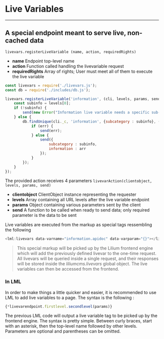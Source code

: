 # Live Variables
---
## A special endpoint meant to serve live, non-cached data

``livevars.registerLiveVariable (name, action, requiredRights)``
* **name** Endpoint top-level name
* **action** Function called handling the livevariable request
* **requiredRights** Array of rights; User must meet all of them to execute the live variable

```javascript
const livevars = require('./livevars.js');
const db = require('./includes/db.js');

livevars.registerLiveVariable('information', (cli, levels, params, send) => {
    const subinfo = levels[0];
    if (!subinfo) {
        send(new Error("Information live variable needs a specific sub-category"));
    } else {
        db.findUnique(cli._c, 'information', {subcategory : subinfo}, (err, arr) => {
            if (err) {
                send(err);
            } else {
                send({
                    subcategory : subinfo,
                    information : arr
                });
            }
        });
    }
});
```

The provided action receives 4 parameters
``livevarAction(clientobject, levels, params, send)``
* **clientobject** ClientObject instance representing the requester
* **levels** Array containing all URL levels after the live variable endpoint
* **params** Object containing various parameters sent by the client
* **send** A function to be called when ready to send data; only required parameter is the data to be sent

Live variables are executed from the markup as special tags ressembling the following
```javascript
<lml:livevars data-varname="information.apidoc" data-varparam="{}"></livevars>
```

> This special markup will be picked up by the Lilium frontend engine which will add the previously defined livevar to the one-time request. All livevars will be queried inside a single request, and their responses will be stored inside the *liliumcms.livevars* global object.
> The live variables can then be accessed from the frontend. 

### In LML
In order to make things a little quicker and easier, it is recommended to use LML to add live variables to a page. The syntax is the following : 
```javascript
{*livevarendpoint.firstlevel.secondlevel(params)}
```

The previous LML code will output a live variable tag to be picked up by the frontend engine. The syntax is pretty simple. Between curly braces, start with an asterisk, then the top-level name followed by other levels. Parameters are optional and parentheses can be omitted.
